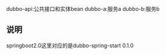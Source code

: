 

dubbo-api:公共接口和实体bean
dubbo-a:服务a
dubbo-b:服务b


## 说明

springboot2.0这里对应的是dubbo-spring-start 0.1.0